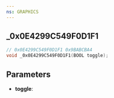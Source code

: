```yaml
---
ns: GRAPHICS
---
```

## _0x0E4299C549F0D1F1

```c
// 0x0E4299C549F0D1F1 0x9BABCBA4
void _0x0E4299C549F0D1F1(BOOL toggle);
```


## Parameters
* **toggle**: 

